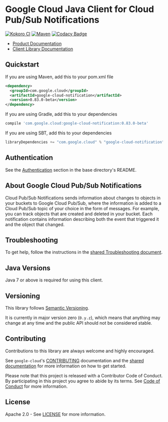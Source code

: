 Google Cloud Java Client for Cloud Pub/Sub Notifications
=================================

[![Kokoro CI](http://storage.googleapis.com/cloud-devrel-public/java/badges/google-cloud-java/master.svg)](http://storage.googleapis.com/cloud-devrel-public/java/badges/google-cloud-java/master.html)
[![Maven](https://img.shields.io/maven-central/v/com.google.cloud/google-cloud-notification.svg)](https://img.shields.io/maven-central/v/com.google.cloud/google-cloud-notification.svg)
[![Codacy Badge](https://api.codacy.com/project/badge/grade/9da006ad7c3a4fe1abd142e77c003917)](https://www.codacy.com/app/mziccard/google-cloud-java)

-  [Product Documentation](https://cloud.google.com/storage/docs/pubsub-notifications)
-  [Client Library Documentation](https://googleapis.github.io/google-cloud-java/google-cloud-clients/apidocs/index.html?com/google/cloud/notification/package-summary.html)

Quickstart
----------

[//]: # ({x-version-update-start:google-cloud-notification:released})
If you are using Maven, add this to your pom.xml file
```xml
<dependency>
  <groupId>com.google.cloud</groupId>
  <artifactId>google-cloud-notification</artifactId>
  <version>0.83.0-beta</version>
</dependency>
```
If you are using Gradle, add this to your dependencies
```Groovy
compile 'com.google.cloud:google-cloud-notification:0.83.0-beta'
```
If you are using SBT, add this to your dependencies
```Scala
libraryDependencies += "com.google.cloud" % "google-cloud-notification" % "0.83.0-beta"
```
[//]: # ({x-version-update-end})

Authentication
--------------

See the
[Authentication](https://github.com/googleapis/google-cloud-java#authentication)
section in the base directory's README.

About Google Cloud Pub/Sub Notifications
----------------------------

Cloud Pub/Sub Notifications sends information about changes to objects in your buckets to Google Cloud Pub/Sub, where the information is added to a Cloud Pub/Sub topic of your choice in the form of messages. For example, you can track objects that are created and deleted in your bucket. Each notification contains information describing both the event that triggered it and the object that changed.

Troubleshooting
---------------

To get help, follow the instructions in the [shared Troubleshooting document](https://github.com/googleapis/google-cloud-common/blob/master/troubleshooting/readme.md#troubleshooting).

Java Versions
-------------

Java 7 or above is required for using this client.

Versioning
----------

This library follows [Semantic Versioning](http://semver.org/).

It is currently in major version zero (``0.y.z``), which means that anything
may change at any time and the public API should not be considered
stable.

Contributing
------------

Contributions to this library are always welcome and highly encouraged.

See `google-cloud`'s [CONTRIBUTING] documentation and the [shared documentation](https://github.com/googleapis/google-cloud-common/blob/master/contributing/readme.md#how-to-contribute-to-gcloud) for more information on how to get started.

Please note that this project is released with a Contributor Code of Conduct. By participating in this project you agree to abide by its terms. See [Code of Conduct][code-of-conduct] for more information.

License
-------

Apache 2.0 - See [LICENSE] for more information.


[CONTRIBUTING]:https://github.com/googleapis/google-cloud-java/blob/master/CONTRIBUTING.md
[code-of-conduct]:https://github.com/googleapis/google-cloud-java/blob/master/CODE_OF_CONDUCT.md#contributor-code-of-conduct
[LICENSE]: https://github.com/googleapis/google-cloud-java/blob/master/LICENSE
[cloud-platform]: https://cloud.google.com/
[developers-console]:https://console.developers.google.com/

